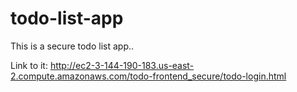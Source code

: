 # todo-list-app
This is a secure todo list app..


Link to it:
http://ec2-3-144-190-183.us-east-2.compute.amazonaws.com/todo-frontend_secure/todo-login.html
